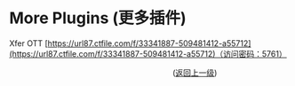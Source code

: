 # More Plugins (更多插件)  
Xfer OTT [https://url87.ctfile.com/f/33341887-509481412-a55712](https://url87.ctfile.com/f/33341887-509481412-a55712)（访问密码：5761）
  
  &emsp;&emsp;&emsp;&emsp;&emsp;&emsp;&emsp;&emsp;&emsp;&emsp;&emsp;&emsp;&emsp;&emsp;&emsp;&emsp;&emsp;&emsp;&emsp;&emsp;&emsp;([返回上一级](/README.md))